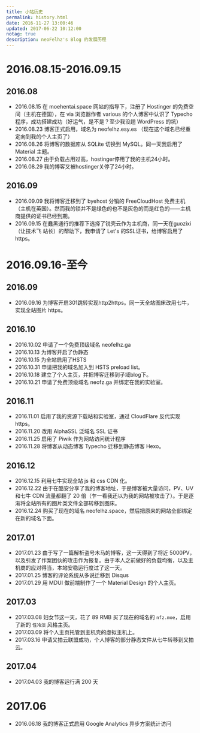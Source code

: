 ```yaml
---
title: 小站历史
permalink: history.html
date: 2016-11-27 13:00:46
updated: 2017-06-22 10:12:00
notag: true
description: neoFelhz's Blog 的发展历程
---
```


# 2016.08.15-2016.09.15
## 2016.08

- 2016.08.15 在 moehentai.space 网站的指导下，注册了 Hostinger 的免费空间（主机在德国），在 via 浏览器作者 various 的个人博客中认识了 Typecho 程序，成功搭建成功（好运气，是不是？至少我没趟 WordPress 的坑）
- 2016.08.23 博客正式启用，域名为 neofelhz.esy.es （现在这个域名已经重定向到我的个人主页了）
- 2016.08.26 将博客的数据库从 SQLite 切换到 MySQL。同一天我启用了 Material 主题。
- 2016.08.27 由于负载占用过高，hostinger停用了我的主机24小时。
- 2016.08.29 我的博客又被hostinger关停了24小时。

## 2016.09

- 2016.09.09 我将博客迁移到了 byehost 分销的 FreeCloudHost 免费主机（主机在英国）。然而我的锁并不是绿色的也不是灰色的而是红色的——主机商提供的证书已经到期。
- 2016.09.15 在蠢黑通行的推荐下选择了锐壳云作为主机商，同一天在guozixi（让技术飞 站长）的帮助下，我申请了 Let's 的SSL证书，给博客启用了https。

# 2016.09.16-至今
## 2016.09

- 2016.09.16 为博客开启301跳转实现http2https。同一天全站图床改用七牛，实现全站图片 https。

## 2016.10

- 2016.10.02 申请了一个免费顶级域名 neofelhz.ga
- 2016.10.13 为博客开启了伪静态
- 2016.10.15 为全站启用了HSTS
- 2016.10.31 申请把我的域名加入到 HSTS preload list。
- 2016.10.18 建立了个人主页，并把博客迁移到子域blog下。
- 2016.10.21 申请了免费顶级域名 neofz.ga 并绑定在我的实验室。

## 2016.11

- 2016.11.01 启用了我的资源下载站和实验室，通过 CloudFlare 反代实现 https。
- 2016.11.20 改用 AlphaSSL 泛域名 SSL 证书
- 2016.11.25 启用了 Piwik 作为网站访问统计程序
- 2016.11.28 将博客从动态博客 Typecho 迁移到静态博客 Hexo。

## 2016.12

- 2016.12.15 利用七牛实现全站 js 和 css CDN 化。
- 2016.12.22 由于在酷安分享了我的博客地址，于是博客被大量访问，PV、UV 和七牛 CDN 流量都翻了 20 倍（乍一看我还以为我的网站被攻击了）。于是逐渐将全站所有的图片类文件全部转移到图床。
- 2016.12.24 购买了现在的域名 neofelhz.space，然后把原来的网站全部绑定在新的域名下面。

## 2017.01

- 2017.01.23 由于写了一篇解析盗号木马的博客，这一天得到了将近 5000PV，以及引发了作案团伙的攻击作为报复。由于本人之前做好的负载均衡，以及主机商的应对得当，本站安稳运行度过了这一天。
- 2017.01.25 博客的评论系统从多说迁移到 Disqus
- 2017.01.29 用 MDUI 做前端制作了一个 Material Design 的个人主页。

## 2017.03

- 2017.03.08 妇女节这一天，花了 89 RMB 买了现在的域名的 `nfz.moe`，启用了新的 `性冷淡` 风格主页。
- 2017.03.09 将个人主页托管到主机壳的虚拟主机上。
- 2017.03.16 申请又拍云联盟成功，个人博客的部分静态文件从七牛转移到又拍云。

## 2017.04

- 2017.04.03 我的博客运行满 200 天

# 2017.06

- 2016.06.18 我的博客正式启用 Google Analytics 异步方案统计访问


